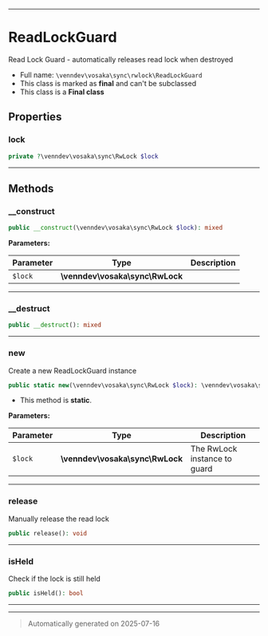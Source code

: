***

# ReadLockGuard

Read Lock Guard - automatically releases read lock when destroyed



* Full name: `\venndev\vosaka\sync\rwlock\ReadLockGuard`
* This class is marked as **final** and can't be subclassed
* This class is a **Final class**



## Properties


### lock



```php
private ?\venndev\vosaka\sync\RwLock $lock
```






***

## Methods


### __construct



```php
public __construct(\venndev\vosaka\sync\RwLock $lock): mixed
```








**Parameters:**

| Parameter | Type | Description |
|-----------|------|-------------|
| `$lock` | **\venndev\vosaka\sync\RwLock** |  |





***

### __destruct



```php
public __destruct(): mixed
```












***

### new

Create a new ReadLockGuard instance

```php
public static new(\venndev\vosaka\sync\RwLock $lock): \venndev\vosaka\sync\rwlock\ReadLockGuard
```



* This method is **static**.




**Parameters:**

| Parameter | Type | Description |
|-----------|------|-------------|
| `$lock` | **\venndev\vosaka\sync\RwLock** | The RwLock instance to guard |





***

### release

Manually release the read lock

```php
public release(): void
```












***

### isHeld

Check if the lock is still held

```php
public isHeld(): bool
```












***


***
> Automatically generated on 2025-07-16
